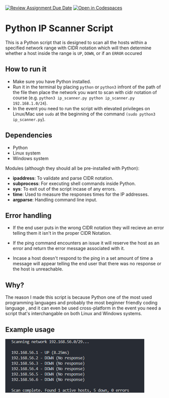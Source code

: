 [![Review Assignment Due Date](https://classroom.github.com/assets/deadline-readme-button-22041afd0340ce965d47ae6ef1cefeee28c7c493a6346c4f15d667ab976d596c.svg)](https://classroom.github.com/a/cYbEVSqo)
[![Open in Codespaces](https://classroom.github.com/assets/launch-codespace-2972f46106e565e64193e422d61a12cf1da4916b45550586e14ef0a7c637dd04.svg)](https://classroom.github.com/open-in-codespaces?assignment_repo_id=17937005)


# Python IP Scanner Script 

This is a Python script that is designed to scan all the hosts within a specified network range with CIDR notation which will then determine whether a host inside the range is `UP`, `DOWN`, or if an `ERROR` occured
## How to run it

- Make sure you have Python installed.
- Run it in the terminal by placing `python` or `python3` infront of the path of the file then place the network you want to scan with cidr notation of course (e.g. `python3 ip_scanner.py python ip_scanner.py 192.168.1.0/24`).
- In the event you need to run the script with elevated privileges on Linux/Mac use `sudo` at the beginning of the command `(sudo python3 ip_scanner.py`).

## Dependencies 

- Python
- Linux system 
- Windows system

Modules (although they should all be pre-installed with Python):

- **ipaddress**: To validate and parse CIDR notation.
- **subprocess**: For executing shell commands inside Python.
- **sys**: To exit out of the script incase of any errors.
- **time**: Used to measure the responses times for the IP addresses.
- **argparse**: Handling command line input.

## Error handling

- If the end user puts in the wrong CIDR notation they will recieve an error telling them it isn't in the proper CIDR Notation.

- If the ping command encounters an issue it will reserve the host as an error and return the error message associated with it.

- Incase a host doesn't respond to the ping in a set amount of time a message will appear telling the end user that there was no response or the host is unreachable.

## Why?

The reason I made this script is because Python one of the most used programming languages and probably the most beginner friendly coding language , and it can even be used cross-platform in the event you need a script that's interchangable on both Linux and Windows systems.

## Example usage

![alt text](image.png)